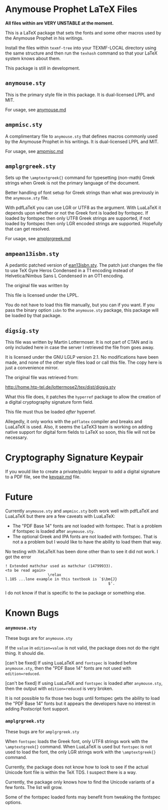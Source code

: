 Anymouse Prophet LaTeX Files
============================

__All files within are VERY UNSTABLE at the moment.__

This is a LaTeX package that sets the fonts and some other macros used by the
Anymouse Prophet in his writings.

Install the files within `texmf-tree` into your TEXMF-LOCAL directory using the
same structure and then run the `texhash` command so that your LaTeX system
knows about them.

This package is still in development.


`anymouse.sty`
--------------

This is the primary style file in this package. It is dual-licensed LPPL and
MIT.

For usage, see [anymouse.md](anymouse.md)


`ampmisc.sty`
-------------

A complimentary file to `anymouse.sty` that defines macros commonly used by the
Anymouse Prophet in his writings. It is dual-licensed LPPL and MIT.

For usage, see [ampmisc.md](ampmisc.md)

`amplgrgreek.sty`
-----------------

Sets up the `\amptextgreek{}` command for typesetting (non-math) Greek strings
when Greek is not the primary language of the document.

Better handling of font setup for Greek strings than what was previously in the
`anymouse.sty` file.

With pdfLaTeX you can use LGR or UTF8 as the argument. With LuaLaTeX it depends
upon whether or not the Greek font is loaded by fontspec. If loaded by fontspec
then only UTF8 Greek strings are supported, if not loaded by fontspec then only
LGR encoded strings are supported. Hopefully that can get resolved.

For usage, see [amplgrgreek.md](amplgrgreek.md)


`ampean13isbn.sty`
------------------

A pedantic patched version of [ean13isbn.sty](https://ctan.org/pkg/ean13isbn).
The patch just changes the file to use TeX Gyre Heros Condensed in a T1 encoding
instead of Helvetica/Nimbus Sans L Condensed in an OT1 encoding.

The original file was written by 

This file is licensed under the LPPL.

You do not have to load this file manually, but you can if you want. If you pass
the binary option `isbn` to the `anymouse.sty` package, this package will be
loaded by that package.


`digsig.sty`
------------

This file was written by Martin Lottermoser. It is not part of CTAN and is only
included here in case the server I retrieved the file from goes away.

It is licensed under the GNU LGLP version 2.1. No modifications have been made,
and none of the other style files load or call this file. The copy here is just
a convenience mirror.

The original file was retrieved from:

http://home.htp-tel.de/lottermose2/tex/dist/digsig.sty

What this file does, it patches the `hyperref` package to allow the creation of
a digital cryptography signature form field.

This file must thus be loaded *after* hyperref.

Allegedly, it only works with the `pdflatex` compiler and breaks and LuaLaTeX is
used. Also, it seems the LaTeX3 team is working on adding native support for
digital form fields to LaTeX so soon, this file will not be necessary.


Cryptography Signature Keypair
==============================

If you would like to create a private/public keypair to add a digital signature
to a PDF file, see the [keypair.md](keypair.md) file.


Future
======

Currently `anymouse.sty` and `ampmisc.sty` both work well with pdfLaTeX and
LuaLaTeX but there are a few caveats with LuaLaTeX:

* The "PDF Base 14" fonts are not loaded with fontspec. That is a problem if
  fontspec is loaded after `anymouse.sty`.
* The optional Greek and IPA fonts are not loaded with fontspec. That is not a
  a problem but I would like to have the ability to load them that way.

No testing with XeLaTeX has been done other than to see it did not work. I got
the error

    ! Extended mathchar used as mathchar (14799933).
    <to be read again> 
                       \relax 
    l.185 ...lone example in this textbook is `$\bm{J}
                                                  $'.

I do not know if that is specific to the `bm` package or something else.


Known Bugs
==========

### `anymouse.sty`

These bugs are for  `anymouse.sty`

If the `value` in `edition=value` is not valid, the package does not do the
right thing. It should die.

[can't be fixed]
If using LuaLaTeX and `fontspec` is loaded before `anymouse.sty`, then the
"PDF Base 14" fonts are not used with `edition=reduced`.

[can't be fixed]
If using LuaLaTeX and `fontspec` is loaded after `anymouse.sty`, then the
output with `edition=reduced` is very broken.

It is not possible to fix those two bugs until fontspec gets the ability to load
the "PDF Base 14" fonts but it appears the developers have no interest in adding
Postscript font support.

### `amplgrgreek.sty`

These bugs are for `amplgrgreek.sty`

When `fontspec` loads the Greek font, only UTF8 strings work with the
`\amptextgreek{}` command. When LuaLaTeX is used but `fontspec` is not used to
load the font, the only LGR strings work with the `\amptextgreek{}` command.

Currently, the package does not know how to look to see if the actual Unicode
font file is within the TeX TDS. I suspect there is a way.

Currently, the package only knows how to find the Unicode variants of a few
fonts. The list will grow.

Some of the fontspec loaded fonts may benefit from tweaking the fontspec
options.

